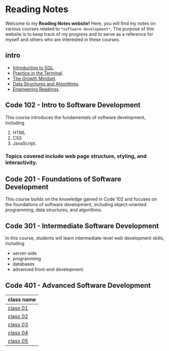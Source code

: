 # Reading Notes

Welcome to my **Reading Notes website!** Here, you will find my notes on various courses related to `*software development*`. The purpose of this website is to keep track of my progress and to serve as a reference for myself and others who are interested in these courses.
##  intro 
- [Introduction to SQL](Introduction_to_SQL.md).
- [Practice in the Terminal](/Practice_in_the_Terminal.md).
- [The Growth Mindset](/The_Growth_Mindset.md).
- [Data Structures and Algorithms](/Data_Structures.md).
- [Engineering Readings](/Engineering_Readings.md).
## Code 102 - Intro to Software Development

This course introduces the fundamentals of software development, including
1. HTML
2. CSS
3. JavaScript.
### Topics covered include web page structure, styling, and interactivity.

## Code 201 - Foundations of Software Development

This course builds on the knowledge gained in Code 102 and focuses on the foundations of software development, including object-oriented programming, data structures, and algorithms.

## Code 301 - Intermediate Software Development

In this course, students will learn intermediate-level web development skills, including 
- server-side
- programming
- databases
- advanced front-end development.

## Code 401 - Advanced Software Development


class name | 
---|
[class 01](/classes/class1/class1.md)|
[class 02](/classes/class02/class02.md)|
[class 03](/classes/class03/class03.md)|
[class 04](/classes/class04/class04.md)|
[class 05](/classes/class05/class05.md)|